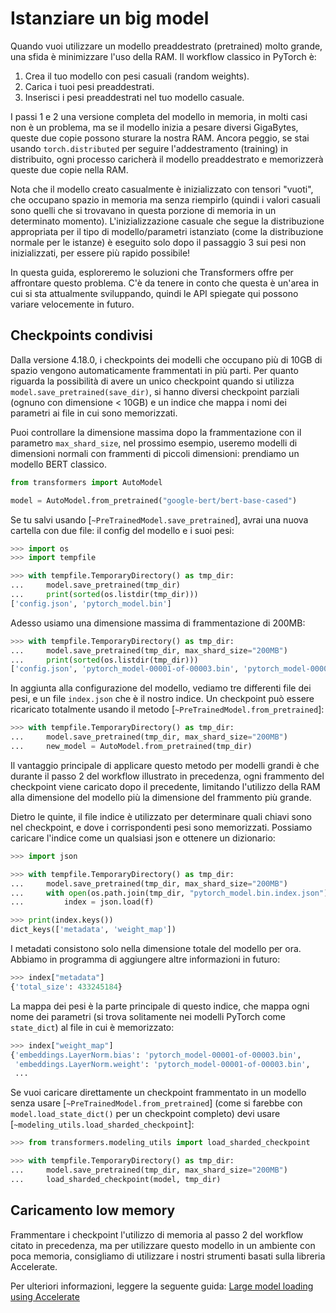 <!--Copyright 2022 The HuggingFace Team. All rights reserved.

Licensed under the Apache License, Version 2.0 (the "License"); you may not use this file except in compliance with
the License. You may obtain a copy of the License at

http://www.apache.org/licenses/LICENSE-2.0

Unless required by applicable law or agreed to in writing, software distributed under the License is distributed on
an "AS IS" BASIS, WITHOUT WARRANTIES OR CONDITIONS OF ANY KIND, either express or implied. See the License for the
specific language governing permissions and limitations under the License.

⚠️ Note that this file is in Markdown but contain specific syntax for our doc-builder (similar to MDX) that may not be
rendered properly in your Markdown viewer.

-->

# Istanziare un big model

Quando vuoi utilizzare un modello preaddestrato (pretrained) molto grande, una sfida è minimizzare l'uso della RAM. Il workflow classico
in PyTorch è:

1. Crea il tuo modello con pesi casuali (random weights).
2. Carica i tuoi pesi preaddestrati.
3. Inserisci i pesi preaddestrati nel tuo modello casuale.

I passi 1 e 2 una versione completa del modello in memoria, in molti casi non è un problema, ma se il modello inizia a pesare diversi GigaBytes, queste due copie possono sturare la nostra RAM. Ancora peggio, se stai usando `torch.distributed` per seguire l'addestramento (training) in distribuito, ogni processo caricherà il modello preaddestrato e memorizzerà queste due copie nella RAM.

<Tip>

Nota che il modello creato casualmente è inizializzato con tensori "vuoti", che occupano spazio in memoria ma senza riempirlo (quindi i valori casuali sono quelli che si trovavano in questa porzione di memoria in un determinato momento). L'inizializzazione casuale che segue la distribuzione appropriata per il tipo di modello/parametri istanziato (come la distribuzione normale per le istanze) è eseguito solo dopo il passaggio 3 sui pesi non inizializzati, per essere più rapido possibile!

</Tip>

In questa guida, esploreremo le soluzioni che Transformers offre per affrontare questo problema. C'è da tenere in conto che questa è un'area in cui si sta attualmente sviluppando, quindi le API spiegate qui possono variare velocemente in futuro.

## Checkpoints condivisi

Dalla versione 4.18.0, i checkpoints dei modelli che occupano più di 10GB di spazio vengono automaticamente frammentati in più parti. Per quanto riguarda la possibilità di avere un unico checkpoint quando si utilizza `model.save_pretrained(save_dir)`, si hanno diversi checkpoint parziali (ognuno con dimensione < 10GB) e un  indice che mappa i nomi dei parametri ai file in cui sono memorizzati.

Puoi controllare la dimensione massima dopo la frammentazione con il parametro `max_shard_size`, nel prossimo esempio, useremo modelli di dimensioni normali con frammenti di piccoli dimensioni: prendiamo un modello BERT classico.

```py
from transformers import AutoModel

model = AutoModel.from_pretrained("google-bert/bert-base-cased")
```

Se tu salvi usando [`~PreTrainedModel.save_pretrained`], avrai una nuova cartella con due file: il config del modello e i suoi pesi:

```py
>>> import os
>>> import tempfile

>>> with tempfile.TemporaryDirectory() as tmp_dir:
...     model.save_pretrained(tmp_dir)
...     print(sorted(os.listdir(tmp_dir)))
['config.json', 'pytorch_model.bin']
```

Adesso usiamo una dimensione massima di frammentazione di 200MB:

```py
>>> with tempfile.TemporaryDirectory() as tmp_dir:
...     model.save_pretrained(tmp_dir, max_shard_size="200MB")
...     print(sorted(os.listdir(tmp_dir)))
['config.json', 'pytorch_model-00001-of-00003.bin', 'pytorch_model-00002-of-00003.bin', 'pytorch_model-00003-of-00003.bin', 'pytorch_model.bin.index.json']
```

In aggiunta alla configurazione del modello, vediamo tre differenti file dei pesi, e un file `index.json` che è il nostro indice. Un checkpoint può essere ricaricato totalmente usando il metodo [`~PreTrainedModel.from_pretrained`]:

```py
>>> with tempfile.TemporaryDirectory() as tmp_dir:
...     model.save_pretrained(tmp_dir, max_shard_size="200MB")
...     new_model = AutoModel.from_pretrained(tmp_dir)
```

Il vantaggio principale di applicare questo metodo per modelli grandi è che durante il passo 2 del workflow illustrato in precedenza, ogni frammento del checkpoint viene caricato dopo il precedente, limitando l'utilizzo della RAM alla dimensione del modello più la dimensione del frammento più grande.

Dietro le quinte, il file indice è utilizzato per determinare quali chiavi sono nel checkpoint, e dove i corrispondenti pesi sono memorizzati. Possiamo caricare l'indice come un qualsiasi json e ottenere un dizionario:

```py
>>> import json

>>> with tempfile.TemporaryDirectory() as tmp_dir:
...     model.save_pretrained(tmp_dir, max_shard_size="200MB")
...     with open(os.path.join(tmp_dir, "pytorch_model.bin.index.json"), "r") as f:
...         index = json.load(f)

>>> print(index.keys())
dict_keys(['metadata', 'weight_map'])
```

I metadati consistono solo nella dimensione totale del modello per ora. Abbiamo in programma di aggiungere altre informazioni in futuro:

```py
>>> index["metadata"]
{'total_size': 433245184}
```

La mappa dei pesi è la parte principale di questo indice, che mappa ogni nome dei parametri (si trova solitamente nei modelli PyTorch come `state_dict`) al file in cui è memorizzato:

```py
>>> index["weight_map"]
{'embeddings.LayerNorm.bias': 'pytorch_model-00001-of-00003.bin',
 'embeddings.LayerNorm.weight': 'pytorch_model-00001-of-00003.bin',
 ...
```

Se vuoi caricare direttamente un checkpoint frammentato in un modello senza usare [`~PreTrainedModel.from_pretrained`] (come si farebbe con `model.load_state_dict()` per un checkpoint completo) devi usare [`~modeling_utils.load_sharded_checkpoint`]:

```py
>>> from transformers.modeling_utils import load_sharded_checkpoint

>>> with tempfile.TemporaryDirectory() as tmp_dir:
...     model.save_pretrained(tmp_dir, max_shard_size="200MB")
...     load_sharded_checkpoint(model, tmp_dir)
```

## Caricamento low memory

Frammentare i checkpoint l'utilizzo di memoria al passo 2 del workflow citato in precedenza, ma per utilizzare questo modello in un ambiente con poca memoria, consigliamo di utilizzare i nostri strumenti basati sulla libreria Accelerate.

Per ulteriori informazioni, leggere la seguente guida: [Large model loading using Accelerate](./main_classes/model#large-model-loading)